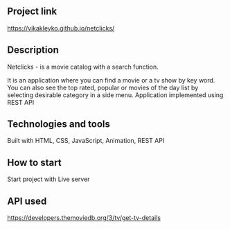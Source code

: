 ## Project link
https://vikakleyko.github.io/netclicks/

## Description
Netclicks - is a movie catalog with a search function.

It is an application where you can find a movie or a tv show by key word. You can also see the top rated, popular or movies of the day list by selecting desirable category in a side menu. Application implemented using REST API

## Technologies and tools
Built with HTML, CSS, JavaScript, Animation, REST API

## How to start
Start project with Live server

## API used

https://developers.themoviedb.org/3/tv/get-tv-details




